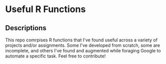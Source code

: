 # Useful R Functions

## Descriptions

This repo comrpises R functions that I've found useful across a variety of projects and/or assignments. Some I've developed from scratch, some are incomplete, and others I've found and augmented while foraging Google to automate a specific task. Feel free to contribute!